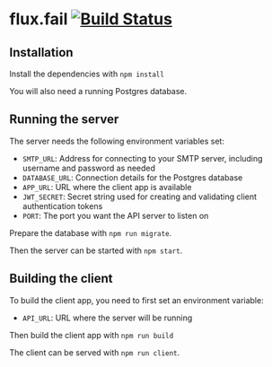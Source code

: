 flux.fail [![Build Status](https://travis-ci.org/FluxFail/flux.fail.svg?branch=master)](https://travis-ci.org/FluxFail/flux.fail)
=========

## Installation

Install the dependencies with `npm install`

You will also need a running Postgres database.

## Running the server

The server needs the following environment variables set:

* `SMTP_URL`: Address for connecting to your SMTP server, including username and password as needed
* `DATABASE_URL`: Connection details for the Postgres database
* `APP_URL`: URL where the client app is available
* `JWT_SECRET`: Secret string used for creating and validating client authentication tokens
* `PORT`: The port you want the API server to listen on

Prepare the database with `npm run migrate`.

Then the server can be started with `npm start`.

## Building the client

To build the client app, you need to first set an environment variable:

* `API_URL`: URL where the server will be running

Then build the client app with `npm run build`

The client can be served with `npm run client`.

